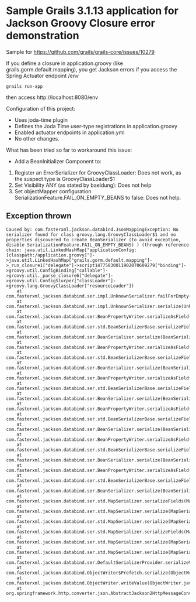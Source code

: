 # Sample Grails 3.1.13 application for Jackson Groovy Closure error demonstration

Sample for https://github.com/grails/grails-core/issues/10279

If you define a closure in application.groovy (like grails.gorm.default.mapping), you get Jackson errors if you access the Spring Actuator endpoint /env


    grails run-app

then access http://localhost:8080/env

Configuration of this project:

 - Uses joda-time plugin
 - Defines the Joda Time user-type registrations in application.groovy
 - Enabled actuator endpoints in application.yml
 - No other changes.


What has been tried so far to workaround this issue:

 - Add a BeanInitializer Component to:
  1. Register an ErrorSerializer for GroovyClassLoader: Does not work, as the suspect type is GroovyClassLoader$1
  2. Set Visibility ANY (as stated by baeldung): Does not help
  3. Set objectMapper configuration SerializationFeature.FAIL_ON_EMPTY_BEANS to false: Does not help.
  
  
  
## Exception thrown

```
Caused by: com.fasterxml.jackson.databind.JsonMappingException: No serializer found for class groovy.lang.GroovyClassLoader$1 and no properties discovered to create BeanSerializer (to avoid exception, disable SerializationFeature.FAIL_ON_EMPTY_BEANS) ) (through reference chain: java.util.LinkedHashMap["applicationConfig: [classpath:/application.groovy]"]->java.util.LinkedHashMap["grails.gorm.default.mapping"]->_run_closure1["delegate"]->script14775830011902070609279["binding"]->groovy.util.ConfigBinding["callable"]->groovy.util._parse_closure6["delegate"]->groovy.util.ConfigSlurper["classLoader"]->groovy.lang.GroovyClassLoader["resourceLoader"])
	at com.fasterxml.jackson.databind.ser.impl.UnknownSerializer.failForEmpty(UnknownSerializer.java:69)
	at com.fasterxml.jackson.databind.ser.impl.UnknownSerializer.serialize(UnknownSerializer.java:32)
	at com.fasterxml.jackson.databind.ser.BeanPropertyWriter.serializeAsField(BeanPropertyWriter.java:693)
	at com.fasterxml.jackson.databind.ser.std.BeanSerializerBase.serializeFields(BeanSerializerBase.java:675)
	at com.fasterxml.jackson.databind.ser.BeanSerializer.serialize(BeanSerializer.java:157)
	at com.fasterxml.jackson.databind.ser.BeanPropertyWriter.serializeAsField(BeanPropertyWriter.java:693)
	at com.fasterxml.jackson.databind.ser.std.BeanSerializerBase.serializeFields(BeanSerializerBase.java:675)
	at com.fasterxml.jackson.databind.ser.BeanSerializer.serialize(BeanSerializer.java:157)
	at com.fasterxml.jackson.databind.ser.BeanPropertyWriter.serializeAsField(BeanPropertyWriter.java:693)
	at com.fasterxml.jackson.databind.ser.std.BeanSerializerBase.serializeFields(BeanSerializerBase.java:675)
	at com.fasterxml.jackson.databind.ser.BeanSerializer.serialize(BeanSerializer.java:157)
	at com.fasterxml.jackson.databind.ser.BeanPropertyWriter.serializeAsField(BeanPropertyWriter.java:693)
	at com.fasterxml.jackson.databind.ser.std.BeanSerializerBase.serializeFields(BeanSerializerBase.java:675)
	at com.fasterxml.jackson.databind.ser.BeanSerializer.serialize(BeanSerializer.java:157)
	at com.fasterxml.jackson.databind.ser.BeanPropertyWriter.serializeAsField(BeanPropertyWriter.java:693)
	at com.fasterxml.jackson.databind.ser.std.BeanSerializerBase.serializeFields(BeanSerializerBase.java:675)
	at com.fasterxml.jackson.databind.ser.BeanSerializer.serialize(BeanSerializer.java:157)
	at com.fasterxml.jackson.databind.ser.BeanPropertyWriter.serializeAsField(BeanPropertyWriter.java:693)
	at com.fasterxml.jackson.databind.ser.std.BeanSerializerBase.serializeFields(BeanSerializerBase.java:675)
	at com.fasterxml.jackson.databind.ser.BeanSerializer.serialize(BeanSerializer.java:157)
	at com.fasterxml.jackson.databind.ser.std.MapSerializer.serializeFields(MapSerializer.java:561)
	at com.fasterxml.jackson.databind.ser.std.MapSerializer.serialize(MapSerializer.java:469)
	at com.fasterxml.jackson.databind.ser.std.MapSerializer.serialize(MapSerializer.java:29)
	at com.fasterxml.jackson.databind.ser.std.MapSerializer.serializeFields(MapSerializer.java:561)
	at com.fasterxml.jackson.databind.ser.std.MapSerializer.serialize(MapSerializer.java:469)
	at com.fasterxml.jackson.databind.ser.std.MapSerializer.serialize(MapSerializer.java:29)
	at com.fasterxml.jackson.databind.ser.DefaultSerializerProvider.serializeValue(DefaultSerializerProvider.java:130)
	at com.fasterxml.jackson.databind.ObjectWriter$Prefetch.serialize(ObjectWriter.java:1387)
	at com.fasterxml.jackson.databind.ObjectWriter.writeValue(ObjectWriter.java:889)
	at org.springframework.http.converter.json.AbstractJackson2HttpMessageConverter.writeInternal(AbstractJackson2HttpMessageConverter.java:269)
```
